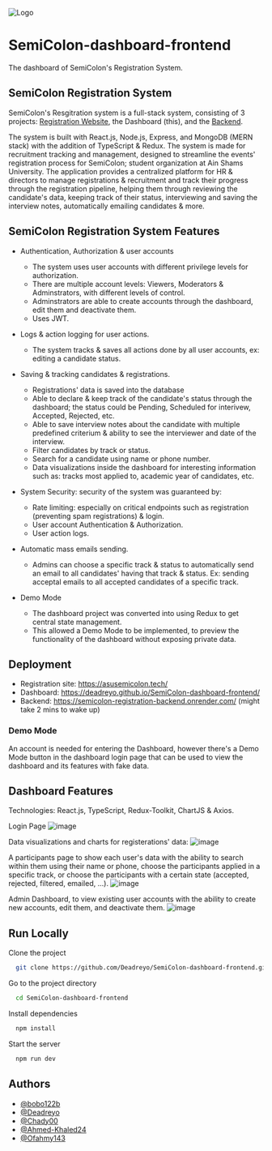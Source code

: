 ![Logo](./public/Landing.jpeg)
# SemiColon-dashboard-frontend

The dashboard of SemiColon's Registration System.

## SemiColon Registration System
SemiColon's Resgitration system is a full-stack system, consisting of 3 projects: [Registration Website](https://github.com/Deadreyo/SemiColon-registration-frontend), the Dashboard (this), and the [Backend](https://github.com/Deadreyo/SemiColon-backend).

The system is built with React.js, Node.js, Express, and MongoDB (MERN stack) with the addition of TypeScript & Redux. The system is made for recruitment tracking and management, designed to streamline the events' registration process for SemiColon; student organization at Ain Shams University. The application provides a centralized platform for HR & directors to manage registrations & recruitment and track their progress through the registration pipeline, helping them through reviewing the candidate's data, keeping track of their status, interviewing and saving the interview notes, automatically emailing candidates & more.

## SemiColon Registration System Features

- Authentication, Authorization & user accounts
  - The system uses user accounts with different privilege levels for authorization.
  - There are multiple account levels: Viewers, Moderators & Adminstrators, with different levels of control.
  - Adminstrators are able to create accounts through the dashboard, edit them and deactivate them.
  - Uses JWT.
- Logs & action logging for user actions.
  - The system tracks & saves all actions done by all user accounts, ex: editing a candidate status.
- Saving & tracking candidates & registrations.
  - Registrations' data is saved into the database
  - Able to declare & keep track of the candidate's status through the dashboard; the status could be Pending, Scheduled for interivew, Accepted, Rejected, etc.
  - Able to save interview notes about the candidate with multiple predefined criterium & ability to see the interviewer and date of the interview.
  - Filter candidates by track or status.
  - Search for a candidate using name or phone number.
  - Data visualizations inside the dashboard for interesting information such as: tracks most applied to, academic year of candidates, etc.

- System Security: security of the system was guaranteed by:
  - Rate limiting: especially on critical endpoints such as registration (preventing spam registrations) & login.
  - User account Authentication & Authorization.
  - User action logs.
- Automatic mass emails sending.
  - Admins can choose a specific track & status to automatically send an email to all candidates' having that track & status. Ex: sending acceptal emails to all accepted candidates of a specific track.
- Demo Mode
  - The dashboard project was converted into using Redux to get central state management.
  - This allowed a Demo Mode to be implemented, to preview the functionality of the dashboard without exposing private data.

## Deployment

- Registration site: https://asusemicolon.tech/
- Dashboard: https://deadreyo.github.io/SemiColon-dashboard-frontend/
- Backend: https://semicolon-registration-backend.onrender.com/ (might take 2 mins to wake up)

### Demo Mode
An account is needed for entering the Dashboard, however there's a Demo Mode button in the dashboard login page that can be used to view the dashboard and its features with fake data.

## Dashboard Features

Technologies: React.js, TypeScript, Redux-Toolkit, ChartJS & Axios.

Login Page
![image](./docs/LoginPage.png)

Data visualizations and charts for registerations' data:
![image](./docs/ChartsPage.png)

A participants page to show each user's data with the ability to search within them using their name or phone, choose the participants applied in a specific track, or choose the participants with a certain state (accepted, rejected, filtered, emailed, ...).
![image](./docs/ParticipantsPage.png)

Admin Dashboard, to view existing user accounts with the ability to create new accounts, edit them, and deactivate them.
![image](./docs/AdminPage.png)

## Run Locally

Clone the project

```bash
  git clone https://github.com/Deadreyo/SemiColon-dashboard-frontend.git
```

Go to the project directory

```bash
  cd SemiColon-dashboard-frontend
```

Install dependencies

```bash
  npm install
```

Start the server

```bash
  npm run dev
```

## Authors

- [@bobo122b](https://github.com/bobo122b)
- [@Deadreyo](https://github.com/Deadreyo)
- [@Chady00](https://github.com/Chady00)
- [@Ahmed-Khaled24](https://github.com/Ahmed-Khaled24)
- [@Ofahmy143](https://github.com/Ofahmy143)
